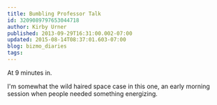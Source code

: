 ```yaml
---
title: Bumbling Professor Talk
id: 3209089797653044718
author: Kirby Urner
published: 2013-09-29T16:31:00.002-07:00
updated: 2015-08-14T08:37:01.603-07:00
blog: bizmo_diaries
tags: 
---
```


At 9 minutes in.

I'm somewhat the wild haired space case in this one, an early morning session when people needed something energizing.